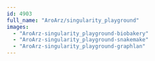 ```yaml
---
id: 4903
full_name: "AroArz/singularity_playground"
images: 
  - "AroArz-singularity_playground-biobakery"
  - "AroArz-singularity_playground-snakemake"
  - "AroArz-singularity_playground-graphlan"
---
```

